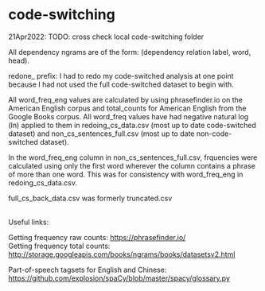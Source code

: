 # code-switching 
21Apr2022: TODO: cross check local code-switching folder

All dependency ngrams are of the form: (dependency relation label, word, head).

redone_ prefix: I had to redo my code-switched analysis at one point because I had not used the full code-switched dataset to begin with. 

All word_freq_eng values are calculated by using phrasefinder.io on the American English corpus and total_counts for American English from the Google Books corpus.
All word_freq values have had negative natural log (ln) applied to them in redoing_cs_data.csv (most up to date code-switched dataset) and non_cs_sentences_full.csv (most up to date non-code-switched dataset). 

In the word_freq_eng column in non_cs_sentences_full.csv, frquencies were calculated using only the first word wherever the column contains a phrase of more than one word. This was for consistency with word_freq_eng in redoing_cs_data.csv. 

full_cs_back_data.csv was formerly truncated.csv

  \
Useful links:
  
Getting frequency raw counts: https://phrasefinder.io/ \
Getting frequency total counts: http://storage.googleapis.com/books/ngrams/books/datasetsv2.html 

Part-of-speech tagsets for English and Chinese: https://github.com/explosion/spaCy/blob/master/spacy/glossary.py 

